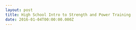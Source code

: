 ```yaml
---
layout: post
title: High School Intro to Strength and Power Training
date: 2016-01-04T00:00:00.000Z
---
```

